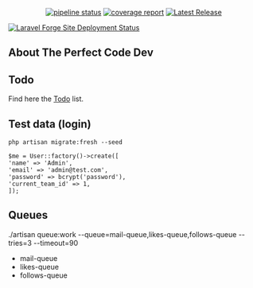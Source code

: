 <p align="center">
<a href="https://gitlab.com/jnkconsultbv/the-perfect-code-dev/-/commits/main"><img alt="pipeline status" src="https://gitlab.com/jnkconsultbv/the-perfect-code-dev/badges/main/pipeline.svg" /></a>
<a href="https://gitlab.com/jnkconsultbv/the-perfect-code-dev/-/commits/main"><img alt="coverage report" src="https://gitlab.com/jnkconsultbv/the-perfect-code-dev/badges/main/coverage.svg" /></a>
<a href="https://gitlab.com/jnkconsultbv/the-perfect-code-dev/-/releases"><img alt="Latest Release" src="https://gitlab.com/jnkconsultbv/the-perfect-code-dev/-/badges/release.svg" /></a>

[![Laravel Forge Site Deployment Status](https://img.shields.io/endpoint?url=https%3A%2F%2Fforge.laravel.com%2Fsite-badges%2Ff386a02e-accf-494d-9f33-cd931f462b6c%3Fdate%3D1%26commit%3D1&style=plastic)](https://forge.laravel.com/servers/546270/sites/2208781)

</p>

## About The Perfect Code Dev

## Todo
Find here the [Todo](docs/todo.md) list.


## Test data (login)

```
php artisan migrate:fresh --seed
```

```
$me = User::factory()->create([
'name' => 'Admin',
'email' => 'admin@test.com',
'password' => bcrypt('password'),
'current_team_id' => 1,
]);
```


## Queues

./artisan queue:work --queue=mail-queue,likes-queue,follows-queue --tries=3 --timeout=90

- mail-queue
- likes-queue
- follows-queue

